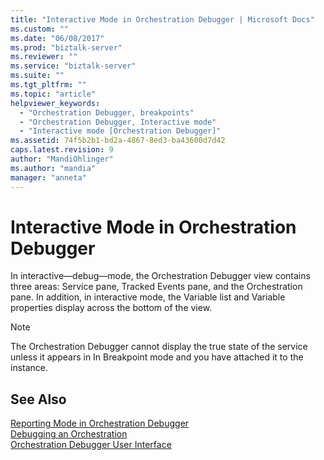 ```yaml
---
title: "Interactive Mode in Orchestration Debugger | Microsoft Docs"
ms.custom: ""
ms.date: "06/08/2017"
ms.prod: "biztalk-server"
ms.reviewer: ""
ms.service: "biztalk-server"
ms.suite: ""
ms.tgt_pltfrm: ""
ms.topic: "article"
helpviewer_keywords: 
  - "Orchestration Debugger, breakpoints"
  - "Orchestration Debugger, Interactive mode"
  - "Interactive mode [Orchestration Debugger]"
ms.assetid: 74f5b2b1-bd2a-4867-8ed3-ba43600d7d42
caps.latest.revision: 9
author: "MandiOhlinger"
ms.author: "mandia"
manager: "anneta"
---
```

# Interactive Mode in Orchestration Debugger
In interactive—debug—mode, the Orchestration Debugger view contains three areas: Service pane, Tracked Events pane, and the Orchestration pane. In addition, in interactive mode, the Variable list and Variable properties display across the bottom of the view.  
  
> [!NOTE]
>  The Orchestration Debugger cannot display the true state of the service unless it appears in In Breakpoint mode and you have attached it to the instance.  
  
## See Also  
 [Reporting Mode in Orchestration Debugger](../core/reporting-mode-in-orchestration-debugger.md)   
 [Debugging an Orchestration](../core/debugging-an-orchestration.md)   
 [Orchestration Debugger User Interface](../core/orchestration-debugger-user-interface.md)